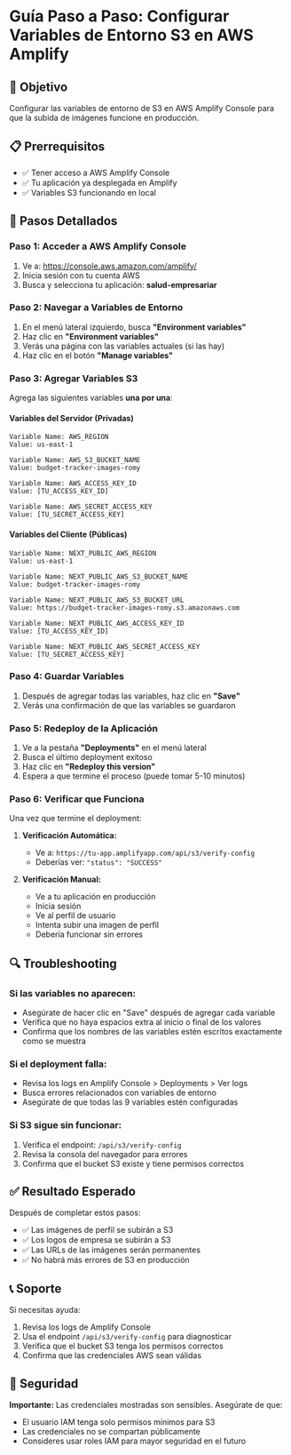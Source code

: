 # Guía Paso a Paso: Configurar Variables de Entorno S3 en AWS Amplify

## 🎯 Objetivo
Configurar las variables de entorno de S3 en AWS Amplify Console para que la subida de imágenes funcione en producción.

## 📋 Prerrequisitos
- ✅ Tener acceso a AWS Amplify Console
- ✅ Tu aplicación ya desplegada en Amplify
- ✅ Variables S3 funcionando en local

## 🚀 Pasos Detallados

### Paso 1: Acceder a AWS Amplify Console
1. Ve a: https://console.aws.amazon.com/amplify/
2. Inicia sesión con tu cuenta AWS
3. Busca y selecciona tu aplicación: **salud-empresariar**

### Paso 2: Navegar a Variables de Entorno
1. En el menú lateral izquierdo, busca **"Environment variables"**
2. Haz clic en **"Environment variables"**
3. Verás una página con las variables actuales (si las hay)
4. Haz clic en el botón **"Manage variables"**

### Paso 3: Agregar Variables S3
Agrega las siguientes variables **una por una**:

#### Variables del Servidor (Privadas)
```
Variable Name: AWS_REGION
Value: us-east-1

Variable Name: AWS_S3_BUCKET_NAME
Value: budget-tracker-images-romy

Variable Name: AWS_ACCESS_KEY_ID
Value: [TU_ACCESS_KEY_ID]

Variable Name: AWS_SECRET_ACCESS_KEY
Value: [TU_SECRET_ACCESS_KEY]
```

#### Variables del Cliente (Públicas)
```
Variable Name: NEXT_PUBLIC_AWS_REGION
Value: us-east-1

Variable Name: NEXT_PUBLIC_AWS_S3_BUCKET_NAME
Value: budget-tracker-images-romy

Variable Name: NEXT_PUBLIC_AWS_S3_BUCKET_URL
Value: https://budget-tracker-images-romy.s3.amazonaws.com

Variable Name: NEXT_PUBLIC_AWS_ACCESS_KEY_ID
Value: [TU_ACCESS_KEY_ID]

Variable Name: NEXT_PUBLIC_AWS_SECRET_ACCESS_KEY
Value: [TU_SECRET_ACCESS_KEY]
```

### Paso 4: Guardar Variables
1. Después de agregar todas las variables, haz clic en **"Save"**
2. Verás una confirmación de que las variables se guardaron

### Paso 5: Redeploy de la Aplicación
1. Ve a la pestaña **"Deployments"** en el menú lateral
2. Busca el último deployment exitoso
3. Haz clic en **"Redeploy this version"**
4. Espera a que termine el proceso (puede tomar 5-10 minutos)

### Paso 6: Verificar que Funciona
Una vez que termine el deployment:

1. **Verificación Automática:**
   - Ve a: `https://tu-app.amplifyapp.com/api/s3/verify-config`
   - Deberías ver: `"status": "SUCCESS"`

2. **Verificación Manual:**
   - Ve a tu aplicación en producción
   - Inicia sesión
   - Ve al perfil de usuario
   - Intenta subir una imagen de perfil
   - Debería funcionar sin errores

## 🔍 Troubleshooting

### Si las variables no aparecen:
- Asegúrate de hacer clic en "Save" después de agregar cada variable
- Verifica que no haya espacios extra al inicio o final de los valores
- Confirma que los nombres de las variables estén escritos exactamente como se muestra

### Si el deployment falla:
- Revisa los logs en Amplify Console > Deployments > Ver logs
- Busca errores relacionados con variables de entorno
- Asegúrate de que todas las 9 variables estén configuradas

### Si S3 sigue sin funcionar:
1. Verifica el endpoint: `/api/s3/verify-config`
2. Revisa la consola del navegador para errores
3. Confirma que el bucket S3 existe y tiene permisos correctos

## ✅ Resultado Esperado

Después de completar estos pasos:
- ✅ Las imágenes de perfil se subirán a S3
- ✅ Los logos de empresa se subirán a S3
- ✅ Las URLs de las imágenes serán permanentes
- ✅ No habrá más errores de S3 en producción

## 📞 Soporte

Si necesitas ayuda:
1. Revisa los logs de Amplify Console
2. Usa el endpoint `/api/s3/verify-config` para diagnosticar
3. Verifica que el bucket S3 tenga los permisos correctos
4. Confirma que las credenciales AWS sean válidas

## 🔐 Seguridad

**Importante:** Las credenciales mostradas son sensibles. Asegúrate de que:
- El usuario IAM tenga solo permisos mínimos para S3
- Las credenciales no se compartan públicamente
- Consideres usar roles IAM para mayor seguridad en el futuro